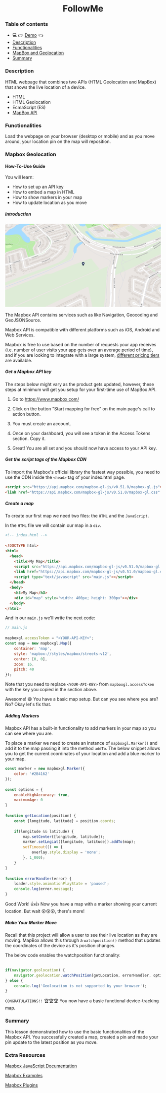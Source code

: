 <h1 align="center">FollowMe</h1>

### Table of contents
- :computer: :point_right: [Demo](https://moorebarrett-jodiann.github.io/live-gps/) :point_left:
- [Description](#description)
- [Functionalities](#functionalities)
- [MapBox and Geolocation](#mapbox-geolocation)
- [Summary](#summary)

### Description

HTML webpage that combines two APIs (HTML Geolocation and MapBox) that shows the live location of a device.
- HTML 
- HTML Geolocation
- EcmaScript (ES)
- [MapBox API](https://www.mapbox.com/)

### Functionalities

Load the webpage on your browser (desktop or mobile) and as you move around, your location pin on the map will reposition.

### Mapbox Geolocation

#### How-To-Use Guide

You will learn:

- How to set up an API key
- How to embed a map in HTML
- How to show markers in your map
- How to update location as you move

##### Introduction

![Map](./src/images/map.png?raw=true "Map")

The Mapbox API contains services such as like Navigation, Geocoding and GeoJSONSource.

Mapbox API is compatible with different platforms such as iOS, Android and Web Services.

Mapbox is free to use based on the number of requests your app receives (i.e. number of user visits your app gets over an average period of time), and if you are looking to integrate with a large system, [different pricing tiers](https://www.mapbox.com/pricing/) are available.

##### Get a Mapbox API key

The steps below might vary as the product gets updated, however, these steps at minimum will get you setup for your first-time use of MapBox API.

1.  Go to <https://www.mapbox.com/>

2.  Click on the button "Start mapping for free" on the main page's call to action button.

3.  You must create an account.

4.  Once on your dashboard, you will see a token in the Access Tokens section. Copy it.

5. Great! You are all set and you should now have access to your API key.

##### Get the script tags of the Mapbox CDN

To import the Mapbox's official library the fastest way possible, you need to use the CDN inside the `<head>` tag of your index.html page.

```html
<script src="https://api.mapbox.com/mapbox-gl-js/v0.51.0/mapbox-gl.js"></script>
<link href="https://api.mapbox.com/mapbox-gl-js/v0.51.0/mapbox-gl.css" rel="stylesheet"/>
```
##### Create a map

To create our first map we need two files: the `HTML` and the `JavaScript`.

In the `HTML` file we will contain our map in a `div`.

```html
<!-- index.html -->

<!DOCTYPE html>
<html>
  <head>
    <title>My Map</title>
    <script src="https://api.mapbox.com/mapbox-gl-js/v0.51.0/mapbox-gl.js"></script>
    <link href="https://api.mapbox.com/mapbox-gl-js/v0.51.0/mapbox-gl.css" rel="stylesheet"/>
    <script type="text/javascript" src="main.js"></script>
  </head>
  <body>
    <h3>My Map</h3>
    <div id="map" style="width: 400px; height: 300px"></div>    
  </body>
</html>
```

And in our `main.js` we'll write the next code:

```javascript
// main.js

mapboxgl.accessToken = "<YOUR-API-KEY>";
const map = new mapboxgl.Map({
    container: 'map',
    style: 'mapbox://styles/mapbox/streets-v12',
    center: [0, 0],
    zoom: 16,
    pitch: 40
});

```
Note that you need to replace `<YOUR-API-KEY>` from `mapboxgl.accessToken` with the key you copied in the section above.

Awesome! 😄 You have a basic map setup. But can you see where you are? No? Okay let's fix that.

##### Adding Markers

Mapbox API has a built-in functionality to add markers in your map so you can see where you are.

To place a marker we need to create an instance of `mapboxgl.Marker()` and add it to the map passing it into the method `addTo`. The below snippet allows you to get the current coordinates of your location and add a blue marker to your map.

```javascript
const marker = new mapboxgl.Marker({ 
    color: '#2B4162' 
});

const options = {
    enableHighAccuracy: true,
    maximumAge: 0
}

function getLocation(position) {
    const {longitude, latitude} = position.coords;
    
    if(longitude && latitude) {
        map.setCenter([longitude, latitude]);
        marker.setLngLat([longitude, latitude]).addTo(map);
        setTimeout(() => {
            overlay.style.display = 'none';
        }, 1_000);
    }    
}

function errorHandler(error) {
    loader.style.animationPlayState = 'paused';
    console.log(error.message);
}

```
Good Work! 👍👍 Now you have a map with a marker showing your current location. But wait 😲😲😲, there's more!

##### Make Your Marker Move

Recall that this project will allow a user to see their live  location as they are moving. MapBox allows this through a `watchposition()` method that updates the coordinates of the device as it's position changes.

The below code enables the watchposition functionality:

```javascript

if(navigator.geolocation) {
    navigator.geolocation.watchPosition(getLocation, errorHandler, options);
} else {
    console.log('Geolocation is not supported by your browser');
}

```
`CONGRATULATIONS!!` 🏆🏆🏆 You now have a basic functional device-tracking map. 

### Summary

This lesson demonstrated how to use the basic functionalities of the Mapbox API. You successfully created a map, created a pin and made your pin update to the latest position as you move.

### Extra Resources

[Mapbox JavaScript Documentation](https://www.mapbox.com/mapbox-gl-js/api)

[Mapbox Examples](https://www.mapbox.com/mapbox-gl-js/example/simple-map/)

[Mapbox Plugins](https://www.mapbox.com/mapbox-gl-js/plugins)